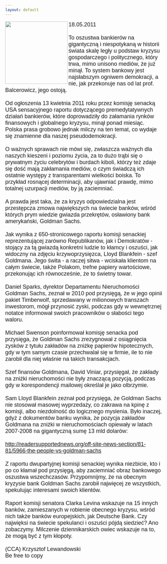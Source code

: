 ```yaml
---
layout: default
---
```

<img src="{{site.baseurl}}\articles\pictures\465.lloydlier.jpg" align=left width="200"><!--75--><p style="margin: 0px 0px 18px; font-size: 18px; font-family: Helvetica;">
18.05.2011<br><br>To oszustwa bankierów na gigantyczną i niespotykaną w historii świata skalę legły u podstaw kryzysu gospodarczego i politycznego, który trwa, mimo unisono mediów, że już minął. To system bankowy jest najsłabszym ogniwem demokracji, a nie, jak przekonuje nas od lat prof. Balcerowicz, jego ostoją.<br><br>Od ogłoszenia 13 kwietnia 2011 roku przez komisję senacką USA sensacyjnego raportu dotyczącego premedytatywnych działań bankierów, które doprowadziły do załamania rynków finansowych i globalnego kryzysu, minął ponad miesiąc. Polska prasa grobowo jednak milczy na ten temat, co wydaje się znamienne dla naszej pseudodemokracji.<br><br>O ważnych sprawach nie mówi się, zwłaszcza ważnych dla naszych kieszeni i poziomu życia, za to dużo trąbi się o prywatnym życiu celebrytów i burdach kiboli, którzy też zdaje się dość mają zakłamania mediów, o czym świadczą ich ostatnie występy z transparentami wielkości boiska. To przykład rosnącej determinacji, aby ujawniać prawdę, mimo totalnej uzurpacji mediów, by ją zaciemniać.<br><br>A prawda jest taka, że za kryzys odpowiedzialna jest przestępcza zmowa największych na świecie banków, wśród których prym wiedzie gwiazda przekrętów, osławiony bank amerykański, Goldman Sachs.<br><br>Jak wynika z 650-stronicowego raportu komisji senackiej reprezentującej zarówno Republikanów, jak i Demokratów - stojący za tą gwiazdą konkretni ludzie to kłamcy i oszuści, jak widoczny na zdjęciu krzywoprzysięzca, Lloyd Blankfein - szef Goldmana. Jego świta - a raczej sitwa - wciskała klientom na całym świecie, także Polakom, trefne papiery wartościowe, przekonując ich równocześnie, że to świetny towar.<br><br>Daniel Sparks, dyrektor Departamentu Nieruchomości Goldman Sachs, zeznał w 2010 pod przysięgą, że w jego opinii pakiet Timberwolf, sprzedawany w milionowych transzach inwestorom, mógł przynosić zyski, podczas gdy w wewnętrznej notatce informował swoich pracowników o słabości tego waloru.<br><br>Michael Swenson poinformował komisję senacka pod przysięga, że Goldman Sachs zrezygnował z osiągnięcia zysków z tytułu zakładów na zniżkę papierów hipotecznych, gdy w tym samym czasie przechwalał się w firmie, ile to nie zarobił dla niej właśnie na takich transakcjach.<br><br>Szef finansów Goldmana, David Viniar, przysięgał, że zakłady na zniżki nieruchomości nie były znaczącą pozycją, podczas gdy w korespondencji mailowej określał je jako olbrzymie.<br><br>Sam Lloyd Blankfein zeznał pod przysięga, że Goldman Sachs nie stosował masowej wyprzedaży, co zakrawa na kpinę z komisji, albo niezdolność do logicznego myslenia. Było inaczej, gdyż z dokumentów banku wynika, że pozycja zakładów Goldmana na zniżki w nieruchomościach opiewały w latach 2007-2008 na gigantyczną sumę 13 mld dolarów:<br><br><a target="" title="Kłamcy Goldmana" href="http://readersupportednews.org/off-site-news-section/81-81/5966-the-people-vs-goldman-sachs">http://readersupportednews.org/off-site-news-section/81-81/5966-the-people-vs-goldman-sachs</a><br><br>Z raportu dwupartyjnej komisji senackiej wynika niezbicie, kto i po co kłamał pod przysięgą, aby zaciemniać obraz bankowego oszustwa wszechczasów. Przypomnijmy, że na obecnym kryzysie bank Goldman Sachs zarobił najwięcej ze wszystkich, spekulując interesami swoich klientów.<br><br>Raport komisji senatora Clarka Levina wskazuje na 15 innych banków, zamieszanych w robienie obecnego kryzysu, wśród nich także banków europejskich, jak Deutsche Bank. Czy najwięksi na świecie spekulanci i oszuści pójdą siedzieć? Ano zobaczymy. Milczenie dziennikarskich owiec wskazuje na to, że mogą być z tym kłopoty.<br><br>(CCA) Krzysztof Lewandowski<br>Be free to copy<br></p>